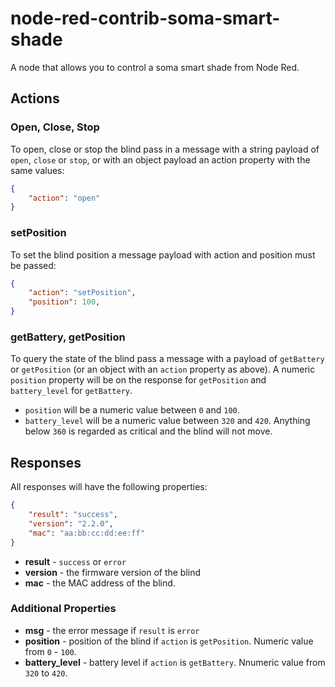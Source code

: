 
# node-red-contrib-soma-smart-shade

A node that allows you to control a soma smart shade from Node Red.

## Actions

### Open, Close, Stop

To open, close or stop the blind pass in a message with a string payload of `open`, `close` or `stop`, or with an object payload an action property with the same values: 

```json
{
    "action": "open" 
}
```

### setPosition

To set the blind position a message payload with action and position must be passed:

```json
{
    "action": "setPosition",
    "position": 100,
}
```

### getBattery, getPosition

To query the state of the blind pass a message with a payload of `getBattery` or `getPosition` (or an object with an `action` property as above). A numeric `position` property will be on the response for `getPosition` and `battery_level` for `getBattery`. 

 * `position` will be a numeric value between `0` and `100`.
 * `battery_level` will be a numeric value between `320` and `420`. Anything below `360` is regarded as critical and the blind will not move.

## Responses

All responses will have the following properties:

```json
{
    "result": "success",
    "version": "2.2.0",
    "mac": "aa:bb:cc:dd:ee:ff"
}
```

 * **result** - `success` or `error`
 * **version** - the firmware version of the blind
 * **mac** - the MAC address of the blind.

### Additional Properties

 * **msg** - the error message if `result` is `error`
 * **position** - position of the blind if `action` is `getPosition`. Numeric value from `0` - `100`.
 * **battery_level** - battery level if `action` is `getBattery`. Nnumeric value from `320` to `420`.